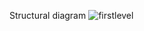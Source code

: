 Structural diagram
![firstlevel](https://user-images.githubusercontent.com/94235122/143056473-fcd06408-ba46-4d25-81ee-7cecebf52087.png)
